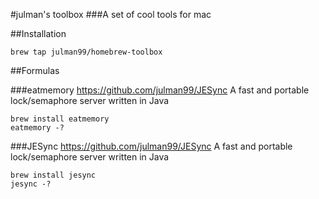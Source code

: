 #julman's toolbox
###A set of cool tools for mac

##Installation
```
brew tap julman99/homebrew-toolbox
```

##Formulas

###eatmemory
https://github.com/julman99/JESync
A fast and portable lock/semaphore server written in Java
```
brew install eatmemory
eatmemory -?
```

###JESync
https://github.com/julman99/JESync
A fast and portable lock/semaphore server written in Java
```
brew install jesync
jesync -?
```

